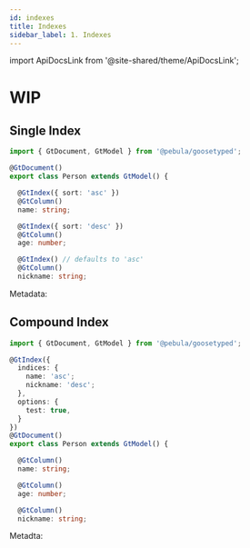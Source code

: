 ```yaml
---
id: indexes
title: Indexes
sidebar_label: 1. Indexes
---
```

import ApiDocsLink from '@site-shared/theme/ApiDocsLink';

# WIP

## Single Index

```typescript
import { GtDocument, GtModel } from '@pebula/goosetyped';

@GtDocument()
export class Person extends GtModel() {

  @GtIndex({ sort: 'asc' })
  @GtColumn()
  name: string;

  @GtIndex({ sort: 'desc' })
  @GtColumn()
  age: number;

  @GtIndex() // defaults to 'asc'
  @GtColumn()
  nickname: string;
```

Metadata: <ApiDocsLink type="interface" symbol="GtSingleIndexMetadataArgs"></ApiDocsLink>

## Compound Index

```typescript
import { GtDocument, GtModel } from '@pebula/goosetyped';

@GtIndex({
  indices: {
    name: 'asc';
    nickname: 'desc';
  },
  options: {
    test: true,
  }
})
@GtDocument()
export class Person extends GtModel() {

  @GtColumn()
  name: string;

  @GtColumn()
  age: number;

  @GtColumn()
  nickname: string;
```

Metadta: <ApiDocsLink type="interface" symbol="GtCompoundIndexMetadataArgs"></ApiDocsLink>
